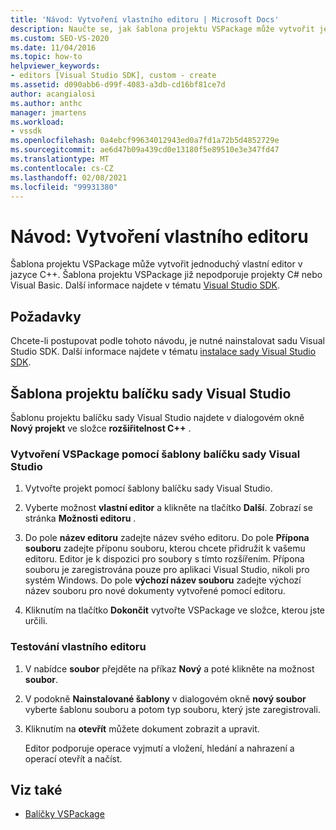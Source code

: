 ```yaml
---
title: 'Návod: Vytvoření vlastního editoru | Microsoft Docs'
description: Naučte se, jak šablona projektu VSPackage může vytvořit jednoduchý vlastní editor v jazyce C++ pomocí tohoto návodu.
ms.custom: SEO-VS-2020
ms.date: 11/04/2016
ms.topic: how-to
helpviewer_keywords:
- editors [Visual Studio SDK], custom - create
ms.assetid: d090abb6-d99f-4083-a3db-cd16bf81ce7d
author: acangialosi
ms.author: anthc
manager: jmartens
ms.workload:
- vssdk
ms.openlocfilehash: 0a4ebcf99634012943ed0a7fd1a72b5d4852729e
ms.sourcegitcommit: ae6d47b09a439cd0e13180f5e89510e3e347fd47
ms.translationtype: MT
ms.contentlocale: cs-CZ
ms.lasthandoff: 02/08/2021
ms.locfileid: "99931380"
---
```

# <a name="walkthrough-create-a-custom-editor"></a>Návod: Vytvoření vlastního editoru
Šablona projektu VSPackage může vytvořit jednoduchý vlastní editor v jazyce C++. Šablona projektu VSPackage již nepodporuje projekty C# nebo Visual Basic. Další informace najdete v tématu [Visual Studio SDK](../extensibility/visual-studio-sdk.md).

## <a name="prerequisites"></a>Požadavky
 Chcete-li postupovat podle tohoto návodu, je nutné nainstalovat sadu Visual Studio SDK. Další informace najdete v tématu [instalace sady Visual Studio SDK](../extensibility/installing-the-visual-studio-sdk.md).

## <a name="the-visual-studio-package-project-template"></a>Šablona projektu balíčku sady Visual Studio
 Šablonu projektu balíčku sady Visual Studio najdete v dialogovém okně **Nový projekt** ve složce **rozšiřitelnost C++** .

### <a name="to-create-a-vspackage-using-the-visual-studio-package-template"></a>Vytvoření VSPackage pomocí šablony balíčku sady Visual Studio

1. Vytvořte projekt pomocí šablony balíčku sady Visual Studio.

2. Vyberte možnost **vlastní editor** a klikněte na tlačítko **Další**. Zobrazí se stránka **Možnosti editoru** .

3. Do pole **název editoru** zadejte název svého editoru. Do pole **Přípona souboru** zadejte příponu souboru, kterou chcete přidružit k vašemu editoru. Editor je k dispozici pro soubory s tímto rozšířením. Přípona souboru je zaregistrována pouze pro aplikaci Visual Studio, nikoli pro systém Windows. Do pole **výchozí název souboru** zadejte výchozí název souboru pro nové dokumenty vytvořené pomocí editoru.

4. Kliknutím na tlačítko **Dokončit** vytvořte VSPackage ve složce, kterou jste určili.

### <a name="to-test-your-custom-editor"></a>Testování vlastního editoru

1. V nabídce **soubor** přejděte na příkaz **Nový** a poté klikněte na možnost **soubor**.

2. V podokně **Nainstalované šablony** v dialogovém okně **nový soubor** vyberte šablonu souboru a potom typ souboru, který jste zaregistrovali.

3. Kliknutím na **otevřít** můžete dokument zobrazit a upravit.

     Editor podporuje operace vyjmutí a vložení, hledání a nahrazení a operací otevřít a načíst.

## <a name="see-also"></a>Viz také
- [Balíčky VSPackage](../extensibility/internals/vspackages.md)
